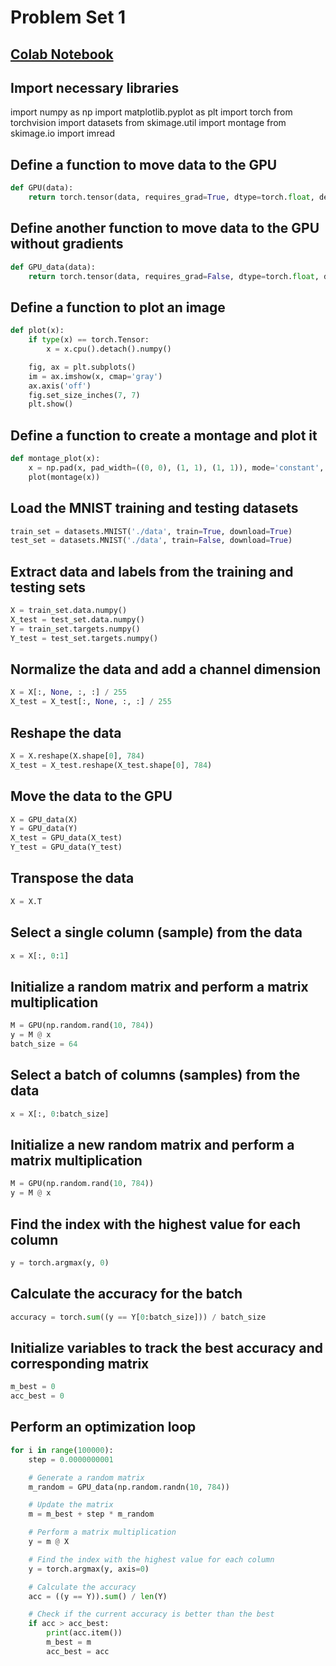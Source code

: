 # Problem Set 1
## [Colab Notebook](https://colab.research.google.com/drive/1uopl_1hSQJcePGaWwynvVacFIRyKJQ4o?usp=sharing)

## Import necessary libraries
import numpy as np
import matplotlib.pyplot as plt
import torch
from torchvision import datasets
from skimage.util import montage
from skimage.io import imread

## Define a function to move data to the GPU
``` python
def GPU(data):
    return torch.tensor(data, requires_grad=True, dtype=torch.float, device=torch.device('cuda'))
```
## Define another function to move data to the GPU without gradients
``` python
def GPU_data(data):
    return torch.tensor(data, requires_grad=False, dtype=torch.float, device=torch.device('cuda'))
```
## Define a function to plot an image
```python
def plot(x):
    if type(x) == torch.Tensor:
        x = x.cpu().detach().numpy()

    fig, ax = plt.subplots()
    im = ax.imshow(x, cmap='gray')
    ax.axis('off')
    fig.set_size_inches(7, 7)
    plt.show()
```
## Define a function to create a montage and plot it
``` python
def montage_plot(x):
    x = np.pad(x, pad_width=((0, 0), (1, 1), (1, 1)), mode='constant', constant_values=0)
    plot(montage(x))
```
## Load the MNIST training and testing datasets
``` python
train_set = datasets.MNIST('./data', train=True, download=True)
test_set = datasets.MNIST('./data', train=False, download=True)
```
## Extract data and labels from the training and testing sets
``` python
X = train_set.data.numpy()
X_test = test_set.data.numpy()
Y = train_set.targets.numpy()
Y_test = test_set.targets.numpy()
```
## Normalize the data and add a channel dimension
``` python
X = X[:, None, :, :] / 255
X_test = X_test[:, None, :, :] / 255
```
## Reshape the data
``` python
X = X.reshape(X.shape[0], 784)
X_test = X_test.reshape(X_test.shape[0], 784)
```
## Move the data to the GPU
``` python
X = GPU_data(X)
Y = GPU_data(Y)
X_test = GPU_data(X_test)
Y_test = GPU_data(Y_test)
```
## Transpose the data
``` python
X = X.T
```
## Select a single column (sample) from the data
``` python
x = X[:, 0:1]
```
## Initialize a random matrix and perform a matrix multiplication
``` python
M = GPU(np.random.rand(10, 784))
y = M @ x
batch_size = 64
```
## Select a batch of columns (samples) from the data
``` python
x = X[:, 0:batch_size]
```
## Initialize a new random matrix and perform a matrix multiplication
``` python
M = GPU(np.random.rand(10, 784))
y = M @ x
```
## Find the index with the highest value for each column
``` python
y = torch.argmax(y, 0)
```
## Calculate the accuracy for the batch
``` python
accuracy = torch.sum((y == Y[0:batch_size])) / batch_size
```
## Initialize variables to track the best accuracy and corresponding matrix
``` python
m_best = 0
acc_best = 0
```
## Perform an optimization loop
``` python
for i in range(100000):
    step = 0.0000000001

    # Generate a random matrix
    m_random = GPU_data(np.random.randn(10, 784))

    # Update the matrix
    m = m_best + step * m_random

    # Perform a matrix multiplication
    y = m @ X

    # Find the index with the highest value for each column
    y = torch.argmax(y, axis=0)

    # Calculate the accuracy
    acc = ((y == Y)).sum() / len(Y)

    # Check if the current accuracy is better than the best
    if acc > acc_best:
        print(acc.item())
        m_best = m
        acc_best = acc
```
